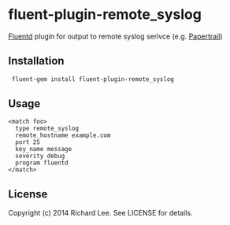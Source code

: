 # fluent-plugin-remote_syslog

[Fluentd](http://fluentd.org) plugin for output to remote syslog serivce (e.g. [Papertrail](http://papertrailapp.com/))

## Installation

```bash
 fluent-gem install fluent-plugin-remote_syslog
```

## Usage

```
<match foo>
  type remote_syslog
  remote_hostname example.com
  port 25
  key_name message
  severity debug
  program fluentd
</match>
```

## License

Copyright (c) 2014 Richard Lee. See LICENSE for details.
